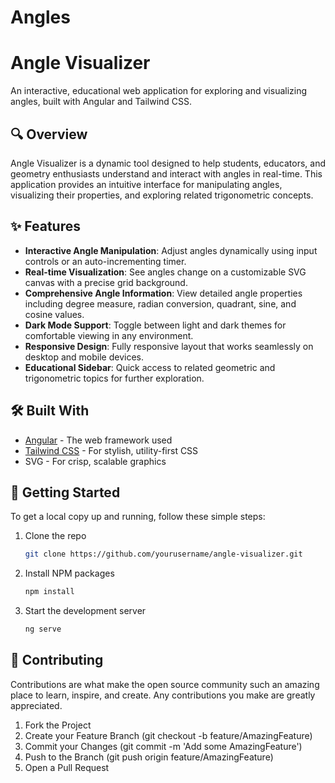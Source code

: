 # Angles

# Angle Visualizer

An interactive, educational web application for exploring and visualizing angles, built with Angular and Tailwind CSS.

## 🔍 Overview

Angle Visualizer is a dynamic tool designed to help students, educators, and geometry enthusiasts understand and interact with angles in real-time. This application provides an intuitive interface for manipulating angles, visualizing their properties, and exploring related trigonometric concepts.

## ✨ Features

- **Interactive Angle Manipulation**: Adjust angles dynamically using input controls or an auto-incrementing timer.
- **Real-time Visualization**: See angles change on a customizable SVG canvas with a precise grid background.
- **Comprehensive Angle Information**: View detailed angle properties including degree measure, radian conversion, quadrant, sine, and cosine values.
- **Dark Mode Support**: Toggle between light and dark themes for comfortable viewing in any environment.
- **Responsive Design**: Fully responsive layout that works seamlessly on desktop and mobile devices.
- **Educational Sidebar**: Quick access to related geometric and trigonometric topics for further exploration.

## 🛠️ Built With

- [Angular](https://angular.io/) - The web framework used
- [Tailwind CSS](https://tailwindcss.com/) - For stylish, utility-first CSS
- SVG - For crisp, scalable graphics

## 🚀 Getting Started

To get a local copy up and running, follow these simple steps:

1. Clone the repo
   ```sh
   git clone https://github.com/yourusername/angle-visualizer.git
   ```

2. Install NPM packages
    ```sh
    npm install
    ```

3. Start the development server
   ```sh
   ng serve
   ```

## 🤝 Contributing
Contributions are what make the open source community such an amazing place to learn, inspire, and create. Any contributions you make are greatly appreciated.

1. Fork the Project
2. Create your Feature Branch (git checkout -b feature/AmazingFeature)
3. Commit your Changes (git commit -m 'Add some AmazingFeature')
4. Push to the Branch (git push origin feature/AmazingFeature)
5. Open a Pull Request

